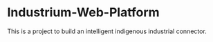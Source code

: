 # Industrium-Web-Platform
 This is a project to build an intelligent indigenous industrial connector.
